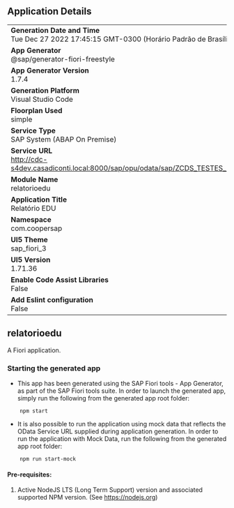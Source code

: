 ## Application Details
|               |
| ------------- |
|**Generation Date and Time**<br>Tue Dec 27 2022 17:45:15 GMT-0300 (Horário Padrão de Brasília)|
|**App Generator**<br>@sap/generator-fiori-freestyle|
|**App Generator Version**<br>1.7.4|
|**Generation Platform**<br>Visual Studio Code|
|**Floorplan Used**<br>simple|
|**Service Type**<br>SAP System (ABAP On Premise)|
|**Service URL**<br>http://cdc-s4dev.casadiconti.local:8000/sap/opu/odata/sap/ZCDS_TESTES_EDU_CDS
|**Module Name**<br>relatorioedu|
|**Application Title**<br>Relatório EDU|
|**Namespace**<br>com.coopersap|
|**UI5 Theme**<br>sap_fiori_3|
|**UI5 Version**<br>1.71.36|
|**Enable Code Assist Libraries**<br>False|
|**Add Eslint configuration**<br>False|

## relatorioedu

A Fiori application.

### Starting the generated app

-   This app has been generated using the SAP Fiori tools - App Generator, as part of the SAP Fiori tools suite.  In order to launch the generated app, simply run the following from the generated app root folder:

```
    npm start
```

- It is also possible to run the application using mock data that reflects the OData Service URL supplied during application generation.  In order to run the application with Mock Data, run the following from the generated app root folder:

```
    npm run start-mock
```

#### Pre-requisites:

1. Active NodeJS LTS (Long Term Support) version and associated supported NPM version.  (See https://nodejs.org)


